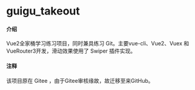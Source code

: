 # guigu_takeout

#### 介绍

Vue2全家桶学习练习项目，同时兼具练习 Git。主要vue-cli、Vue2、Vuex 和 VueRouter3开发，滑动效果使用了 Swiper 插件实现。

#### 注释
该项目原在 Gitee ，由于Gitee审核缘故，故迁移至来GitHub。
